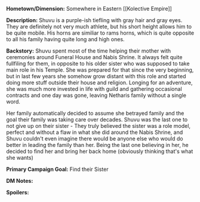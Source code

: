 **Hometown/Dimension:**    Somewhere in Eastern [[Kolective Empire]]

**Description:** 
Shuvu is a purple-ish tiefling with gray hair and gray eyes. They are definitely not very much athlete, but his short height allows him to be quite mobile. His horns are similiar to rams horns, which is quite opposite to all his family having quite long and high ones. 

**Backstory:**
Shuvu spent most of the time helping their mother with ceremonies around Funeral House and Nabis Shrine. It always felt quite fullfiling for them, in opposite to his older sister who was supposed to take main role in his Temple. She was prepared for that since the very beginning, but in last few years she somehow grow distant with this role and started doing more stuff outside their house and religion. Longing for an adventure, she was much more invested in life with guild and gathering occasional contracts and one day was gone, leaving Netharis family without a single word. 

Her family automatically decided to assume she betrayed family and the goal their family was taking care over decades. Shuvu was the last one to not give up on their sister - They truly believed the sister was a role model, perfect and without a flaw in what she did around the Nabis Shrine, and Shuvu couldn't even imagine there would be anyone else who would do better in leading the family than her. Being the last one believing in her, he decided to find her and bring her back home (obviously thinking that's what she wants)

**Primary Campaign Goal:**    Find their Sister


**DM Notes:**


**Spoilers:**